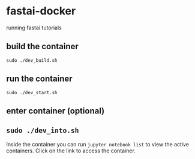 # fastai-docker
running fastai tutorials
## build the container
`sudo ./dev_build.sh`
## run the container
`sudo ./dev_start.sh`
## enter container (optional)
`sudo ./dev_into.sh`
---
Inside the container you can run `jupyter notebook list` to view the active containers. 
Click on the link to access the container.
